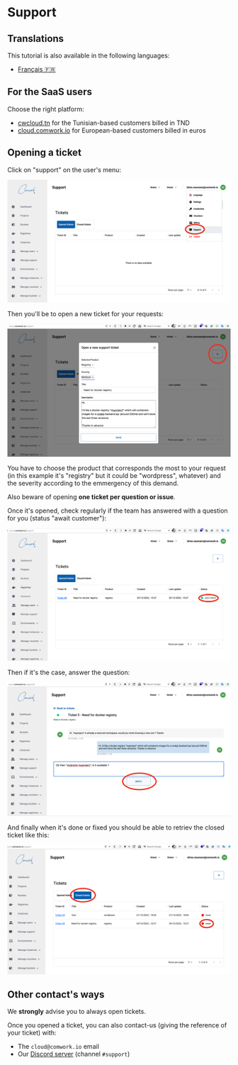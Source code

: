 # Support

## Translations

This tutorial is also available in the following languages:
* [Français 🇫🇷](../../../translations/fr/tutorials/console/public/support.md)

## For the SaaS users

Choose the right platform:

* [cwcloud.tn](https://cwcloud.tn) for the Tunisian-based customers billed in TND
* [cloud.comwork.io](https://cloud.comwork.io) for European-based customers billed in euros

## Opening a ticket

Click on "support" on the user's menu:

![support_1](../../../img/support_1.png)

Then you'll be to open a new ticket for your requests:

![support_2](../../../img/support_2.png)

You have to choose the product that corresponds the most to your request (in this example it's "registry" but it could be "wordpress", whatever) and the severity according to the emmergency of this demand.

Also beware of opening __one ticket per question or issue__.

Once it's opened, check regularly if the team has answered with a question for you (status "await customer"):

![support_3](../../../img/support_3.png)

Then if it's the case, answer the question:

![support_4](../../../img/support_4.png)

And finally when it's done or fixed you should be able to retriev the closed ticket like this:

![support_5](../../../img/support_5.png)

## Other contact's ways

We __strongly__ advise you to always open tickets.

Once you opened a ticket, you can also contact-us (giving the reference of your ticket) with:

* The `cloud@comwork.io` email
* Our [Discord server](https://discord.gg/CXskxxPauz) (channel `#support`)

